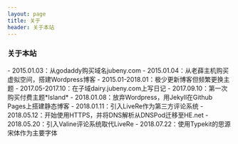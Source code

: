 ```yaml
---
layout: page 
title: 关于
header: 关于本站
---
```


<h3>关于本站</h3>
- 2015.01.03：从godaddy购买域名jubeny.com  
- 2015.01.04：从老薛主机购买虚拟空间，搭建Wordpress博客  
- 2015.01-2018.01：极少更新博客但频繁更换主题  
- 2017.05-2017.10：在子域dairy.jubeny.com上写日记  
- 2017.09.10：第一次购买付费主题*Island*  
- 2018.01.08：放弃Wordpress，用Jekyll在Github Pages上搭建静态博客  
- 2018.01.11：引入LiveRe作为第三方评论系统  
- 2018.05.12：开始使用HTTPS，并将DNS解析从DNSPod迁移至HE.net  
- 2018.05.20：引入Valine评论系统取代LiveRe  
- 2018.07.22：使用Typekit的思源宋体作为主要字体  